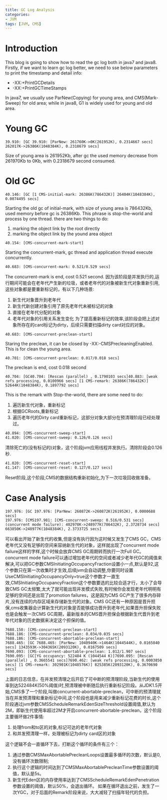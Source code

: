 ```yaml
---
title: GC Log Analysis
categories:
- JVM
tags: [JVM, CMS]
---
```


# Introduction
This blog is going to show how to read the gc log both in java7 and java8. Firstly, if we want to learn gc log better, we need to sse below parameters to print the timestamp and detail info:
- -XX:+PrintGCDetails
- -XX:+PrintGCTimeStamps

In java7, we usually use ParNew(Copying) for young area, and CMS(Mark-Sweep) for old area; while in java8, G1 is widely used for young and old area.

# Young GC
```
39.910: [GC 39.910: [ParNew: 261760K->0K(261952K), 0.2314667 secs] 262017K->26386K(1048384K), 0.2318679 secs]
```

Size of young area is 261952Kb, after gc the used memory decrease from 261970Kb to 0Kb, with 0.2318679 second consumed.

# Old GC
```
40.146: [GC [1 CMS-initial-mark: 26386K(786432K)] 26404K(1048384K), 0.0074495 secs]
```
Starting the old gc of initial-mark, with size of young area is 786432Kb, used memory before gc is 26386Kb. This phrase is stop-the-world and process by one thread. there are two things to do:
1. marking the object link by the root directly
2. marking the object link by the yound area object

```
40.154: [CMS-concurrent-mark-start]
```
Starting the concurrent-mark, gc thread and application thread execute concurrently.

```
40.683: [CMS-concurrent-mark: 0.521/0.529 secs]
```
The concurrent-mark is end, cost 0.521 second.
因为该阶段是并发执行的,运行期间可能会在老年代产生新的垃圾，或者老年代的对象被新生代对象重新引用,这些对象都是要重新标记的，有以下几种场景:
1. 新生代对象晋升到老年代
2. 新生代新创建对象引用了原先老年代未被标记的对象
3. 直接在老年代分配的对象
4. 老年代对象的引用关系发生变化
为了提高重新标记的效率,该阶段会把上述对象所存在的card标记为dirty，后续只需要扫描dirty card对应的对象。

```
40.683: [CMS-concurrent-preclean-start]
```
Staring the preclean, it can be closed by -XX:-CMSPrecleaningEnabled. This is for clean the young area.

```
40.701: [CMS-concurrent-preclean: 0.017/0.018 secs]
```
The preclean is end, cost 0.018 second

```
40.704: [GC40.704: [Rescan (parallel) , 0.1790103 secs]40.883: [weak refs processing, 0.0100966 secs] [1 CMS-remark: 26386K(786432K)] 52644K(1048384K), 0.1897792 secs]
```
This is the remark with Stop-the-world, there are some need to do:
1. 遍历新生代对象，重新标记
2. 根据GCRoots,重新标记
3. 遍历老年代的Dirty card重新标记，这部分对象大部分在预清理阶段已经处理过。

```
40.894: [CMS-concurrent-sweep-start]
41.020: [CMS-concurrent-sweep: 0.126/0.126 secs]
```
清除死亡的(没有标记的)对象，这个阶段jvm应用线程并发执行。清除阶段会0.126秒.

```
41.020: [CMS-concurrent-reset-start]
41.147: [CMS-concurrent-reset: 0.127/0.127 secs]
```
Reset阶段,这个阶段,CMS的数据结构重新初始化,为下一次垃圾回收做准备。


# Case Analysis
```
197.976: [GC 197.976: [ParNew: 260872K->260872K(261952K), 0.0000688 secs]
197.976: [CMS197.981: [CMS-concurrent-sweep: 0.516/0.531 secs]
(concurrent mode failure): 402978K->248977K(786432K), 2.3728734 secs] 663850K->248977K(1048384K), 2.3733725 secs]
```
可以看出开始了新生代的收集,但是没有执行因为这时候又发生了CMS GC，CMS老年代又没有足够的空间来容纳新生代的对象，这样就出现了concurrent mode failure这样的字样,这个时候会放弃CMS GC周期转而执行一次Full GC。concurrent mode failure可以通过增加老年代的空间或者减少老年代GC的阈值来解决,可以把GC参数CMSInitiatingOccupancyFraction设置小一点,默认是92,这个参数只在第一次收集时才生效,后续jvm会自动调整,你要同时设置UseCMSInitiatingOccupancyOnly=true这个参数才一直生效,CMSInitiatingOccupancyFraction这个参数要选的比较合适才行，太小了会导致CMS GC太频繁,太大了就可能出现并发模式失败,有时候你会发现老年代明明有足够的空间还是出现了promotion failures，这是因为CMS GC产生了很多内存碎片,没有连续的内存区域来存储新生代的对象。CMS GC还有一种原因是晋升担保,cms收集器会计算新生代的对象是否能够成功晋升到老年代,如果晋升担保失败也是会触发一次CMS GC周期，最新版本的CMS晋升担保会根据新生代晋升到老年代对象的历史数据来决定这个担保的值。

```
7688.150: [CMS-concurrent-preclean-start]
7688.186: [CMS-concurrent-preclean: 0.034/0.035 secs]
7688.186: [CMS-concurrent-abortable-preclean-start]
7688.465: [GC 7688.465: [ParNew: 1040940K->1464K(1044544K), 0.0165840 secs] 1343593K->304365K(2093120K), 0.0167509 secs]
7690.093: [CMS-concurrent-abortable-preclean: 1.012/1.907 secs]
7690.095: [GC[YG occupancy: 522484 K (1044544 K)]7690.095: [Rescan (parallel) , 0.3665541 secs]7690.462: [weak refs processing, 0.0003850 secs] [1 CMS-remark: 302901K(1048576K)] 825385K(2093120K), 0.3670690 secs]
```
上面的日志信息，在并发预清理之后开启了可中断的预清理阶段,当新生代的使用率到达522484K(50%阈值)时,预清理被中断随后执行重新标记阶段。从JDK1.5开始,CMS多了一个阶段,叫做concurrent-abortable-preclean，可中断的预清理就当在并发预清理和重新标记中间,这个阶段也是用来减少重新标记花费的时长,这个阶段通过jvm参数CMSScheduleRemarkEdenSizeThreshold设置阈值,默认为2M，即新生代使用率超过2M才开启concurrent-abortable-preclean，这个阶段主要循环做2件事情:
1. 处理from和to区的对象,标记可达的老年代对象
2. 和并发预清理一样，处理被标记为dirty card区的对象

这个逻辑不会一直循环下去，打断这个循环的条件有三个：
1. 通过参数CMSMaxAbortablePrecleanLoops设置最多循环的次数，默认是0,没有循环次数限制;
2. 执行这个逻辑的时间达到了CMSMaxAbortablePrecleanTime参数设置的阈值，默认是5s。
3. 新生代Eden区的内存使用率达到了CMSScheduleRemarkEdenPenetration参数设置的阈值，默认50%，会退出循环。
如果在循环退出之前，发生了一次YGC，对于后面的Remark阶段来说，大大减轻了扫描年轻代的负担。
